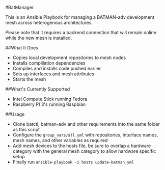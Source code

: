 #BatManager

This is an Ansible Playbook for managing a BATMAN-adv development mesh across heterogenous architectures.

Please note that it requires a backend connection that will remain online while the new mesh is installed.

##What It Does

* Copies local development repositories to mesh nodes
* Installs complilation dependencies
* Compiles and installs code pushed earlier
* Sets up interfaces and mesh attributes
* Starts the mesh

##What's Currently Supported

* Intel Compute Stick running Fedora
* Raspberry PI 3's running Raspbian


##Usage

* Clone batctl, batman-adv and other requirements into the same folder as this script
* Configure the `group_vars/all.yml` with repositories, interface names, mesh names, and other variables as required
* Add mesh devices to the hosts file, be sure to overlap a hardware category with the general mesh category to allow hardware specific setup
* Finally run `ansible-playbook -i hosts update-batman.yml`
